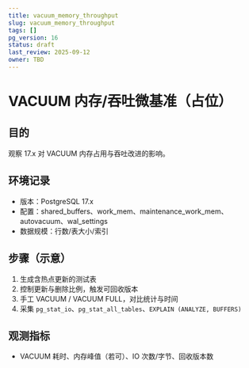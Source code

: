```yaml
---
title: vacuum_memory_throughput
slug: vacuum_memory_throughput
tags: []
pg_version: 16
status: draft
last_review: 2025-09-12
owner: TBD
---
```


# VACUUM 内存/吞吐微基准（占位）

## 目的

观察 17.x 对 VACUUM 内存占用与吞吐改进的影响。

## 环境记录

- 版本：PostgreSQL 17.x
- 配置：shared_buffers、work_mem、maintenance_work_mem、autovacuum、wal_settings
- 数据规模：行数/表大小/索引

## 步骤（示意）

1. 生成含热点更新的测试表
2. 控制更新与删除比例，触发可回收版本
3. 手工 VACUUM / VACUUM FULL，对比统计与时间
4. 采集 `pg_stat_io`、`pg_stat_all_tables`、`EXPLAIN (ANALYZE, BUFFERS)`

## 观测指标

- VACUUM 耗时、内存峰值（若可）、IO 次数/字节、回收版本数
